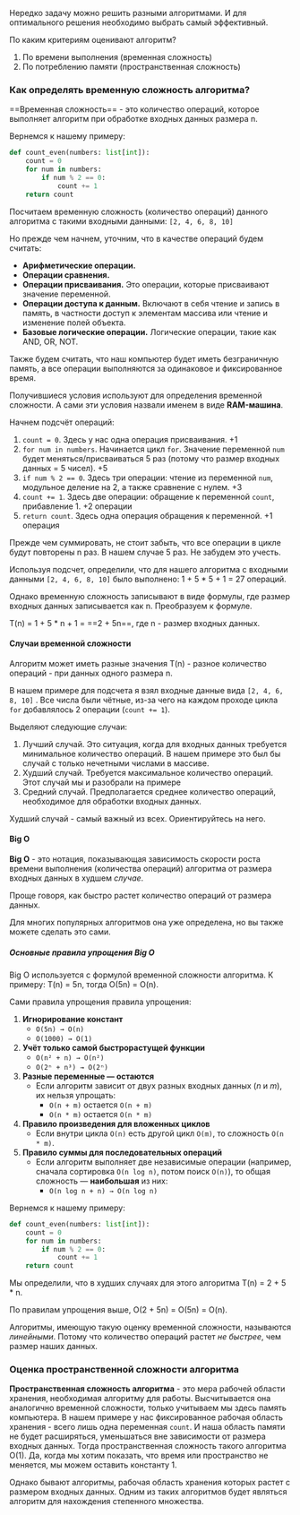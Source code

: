 Нередко задачу можно решить разными алгоритмами. И для оптимального решения необходимо выбрать самый эффективный.

По каким критериям оценивают алгоритм?
1. По времени выполнения (временная сложность)
2. По потреблению памяти (пространственная сложность)

### Как определять временную сложность алгоритма?
 ==Временная сложность== - это количество операций, которое выполняет алгоритм при обработке входных данных размера n.

Вернемся к нашему примеру:
```python
def count_even(numbers: list[int]):
	count = 0
	for num in numbers:
		if num % 2 == 0:
			count += 1
	return count
```

Посчитаем временную сложность (количество операций) данного алгоритма c такими входными данными: `[2, 4, 6, 8, 10]`

Но прежде чем начнем, уточним, что в качестве операций будем считать:
- **Арифметические операции.**
- **Операции сравнения.**
- **Операции присваивания.** Это операции, которые присваивают значение переменной.
- **Операции доступа к данным.** Включают в себя чтение и запись в память, в частности доступ к элементам массива или чтение и изменение полей объекта.
- **Базовые логические операции.** Логические операции, такие как AND, OR, NOT.

Также будем считать, что наш компьютер будет иметь безграничную память, а все операции выполняются за одинаковое и фиксированное время.

Получившиеся условия используют для определения временной сложности. А сами эти условия назвали именем в виде **RAM-машина**.

Начнем подсчёт операций:
1. `count = 0`. Здесь у нас одна операция присваивания. +1
2. `for num in numbers`. Начинается цикл `for`. Значение переменной `num` будет меняться/присваиваться 5 раз (потому что размер входных данных  = 5 чисел). +5
3. `if num % 2 == 0`. Здесь три операции: чтение из переменной `num`, модульное деление на 2, а также сравнение с нулем. +3
4. `count += 1`. Здесь две операции: обращение к переменной `count`, прибавление 1. +2 операции
5. `return count`. Здесь одна операция обращения к переменной. +1 операция

Прежде чем суммировать, не стоит забыть, что все операции в цикле будут повторены n раз. В нашем случае 5 раз. Не забудем это учесть.

Используя подсчет, определили, что для нашего алгоритма с входными данными `[2, 4, 6, 8, 10]` было выполнено: 1 + 5 \* 5 + 1 = 27 операций.

Однако временную сложность записывают в виде формулы, где размер входных данных записывается как n. Преобразуем к формуле.

T(n) = 1 + 5 \* n + 1 = ==2 + 5n==, где n - размер входных данных.

#### Случаи временной сложности
Алгоритм может иметь разные значения T(n) - разное количество операций - при данных одного размера n.

В нашем примере для подсчета я взял входные данные вида `[2, 4, 6, 8, 10]` . Все числа были чётные, из-за чего на каждом проходе цикла `for` добавлялось 2 операции (`count += 1`).

Выделяют следующие случаи:
1. Лучший случай. Это ситуация, когда для входных данных требуется минимальное количество операций. В нашем примере это был бы случай с только нечетными числами в массиве.
2. Худший случай. Требуется максимальное количество операций. Этот случай мы и разобрали на примере
3. Средний случай. Предполагается среднее количество операций, необходимое для обработки входных данных.

Худший случай - самый важный из всех. Ориентируйтесь на него.

#### Big O
**Big O** - это нотация, показывающая зависимость скорости роста времени выполнения (количества операций) алгоритма от размера входных данных в худшем *случае*.

Проще говоря, как быстро растет количество операций от размера данных.

Для многих популярных алгоритмов она уже определена, но вы также можете сделать это сами.

##### Основные правила упрощения Big O
Big O используется c формулой временной сложности алгоритма.
К примеру: T(n) = 5n, тогда O(5n) = O(n).

Сами правила упрощения правила упрощения:

1. **Игнорирование констант**
    - `O(5n) → O(n)` 
    - `O(1000) → O(1)`    
2. **Учёт только самой быстрорастущей функции**
    - `O(n² + n) → O(n²)`   
    - `O(2ⁿ + n³) → O(2ⁿ)`    
3. **Разные переменные — остаются**
    - Если алгоритм зависит от двух разных входных данных (*n* и *m*), их нельзя упрощать:
        - `O(n + m)` остается `O(n + m)`    
        - `O(n * m)` остается `O(n * m)`      
4. **Правило произведения для вложенных циклов**
    - Если внутри цикла `O(n)` есть другой цикл `O(m)`, то сложность `O(n * m)`.
5. **Правило суммы для последовательных операций**
    - Если алгоритм выполняет две независимые операции (например, сначала сортировка `O(n log n)`, потом поиск `O(n)`), то общая сложность — **наибольшая** из них:
        - `O(n log n + n) → O(n log n)`

Вернемся к нашему примеру:
```python
def count_even(numbers: list[int]):
	count = 0
	for num in numbers:
		if num % 2 == 0:
			count += 1
	return count
```

Мы определили, что в худших случаях для этого алгоритма T(n) = 2 + 5 \* n.

По правилам упрощения выше, O(2 + 5n) = O(5n) = O(n).

Алгоритмы, имеющую такую оценку временной сложности, называются *линейными*. Потому что количество операций растет *не быстрее*, чем размер наших данных.

### Оценка пространственной сложности алгоритма
**Пространственная сложность алгоритма** - это мера рабочей области хранения, необходимая алгоритму для работы.
Высчитывается она аналогично временной сложности, только учитываем мы здесь память компьютера.
В нашем примере у нас фиксированное рабочая область хранения - всего лишь одна переменная `count`. И наша область памяти не будет расширяться, уменьшаться вне зависимости от размера входных данных. Тогда пространственная сложность такого алгоритма O(1). Да, когда мы хотим показать, что время или пространство не меняется, мы можем оставить константу 1.

Однако бывают алгоритмы, рабочая область хранения которых растет с размером входных данных. Одним из таких алгоритмов будет являться алгоритм для нахождения степенного множества.
